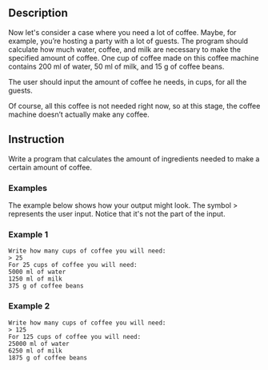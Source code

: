 ## Description
Now let's consider a case where you need a lot of coffee. Maybe, for example, you’re hosting a party with a lot of guests. The program should calculate how much water, coffee, and milk are necessary to make the specified amount of coffee. One cup of coffee made on this coffee machine contains 200 ml of water, 50 ml of milk, and 15 g of coffee beans.

The user should input the amount of coffee he needs, in cups, for all the guests.

Of course, all this coffee is not needed right now, so at this stage, the coffee machine doesn’t actually make any coffee.

## Instruction
Write a program that calculates the amount of ingredients needed to make a certain amount of coffee.

### Examples
The example below shows how your output might look.
The symbol > represents the user input. Notice that it's not the part of the input.

### Example 1
````
Write how many cups of coffee you will need: 
> 25
For 25 cups of coffee you will need:
5000 ml of water
1250 ml of milk
375 g of coffee beans
````
### Example 2
````
Write how many cups of coffee you will need: 
> 125
For 125 cups of coffee you will need:
25000 ml of water
6250 ml of milk
1875 g of coffee beans
````